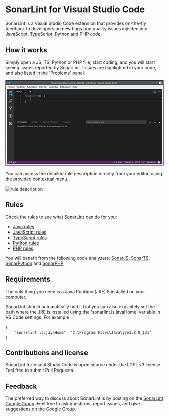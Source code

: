 # SonarLint for Visual Studio Code

SonarLint is a Visual Studio Code extension that provides on-the-fly feedback to developers on new bugs and quality issues injected into JavaScript, TypeScript, Python and PHP code.

## How it works

Simply open a JS, TS, Python or PHP file, start coding, and you will start seeing issues reported by SonarLint. Issues are highlighted in your code, and also listed in the 'Problems' panel.

![sonarlint on-the-fly](images/sonarlint-vscode.gif)

You can access the detailed rule description directly from your editor, using the provided contextual menu.

![rule description](images/sonarlint-rule-description.gif)

## Rules
Check the rules to see what SonarLint can do for you:
- [Java rules](https://rules.sonarsource.com/java)
- [JavaScript rules](https://rules.sonarsource.com/javascript)
- [TypeScript rules](https://rules.sonarsource.com/typescript)
- [Python rules](https://rules.sonarsource.com/python)
- [PHP rules](https://rules.sonarsource.com/php)

You will benefit from the following code analyzers: [SonarJS](https://redirect.sonarsource.com/plugins/javascript.html), [SonarTS](https://redirect.sonarsource.com/plugins/typescript.html), [SonarPython](https://redirect.sonarsource.com/plugins/python.html) and [SonarPHP](https://redirect.sonarsource.com/plugins/php.html)

## Requirements

The only thing you need is a Java Runtime (JRE) 8 installed on your computer.

SonarLint should automatically find it but you can also explicitely set the path where the JRE is installed using the 'sonarlint.ls.javaHome' variable in VS Code settings. For example 

    {
        "sonarlint.ls.javaHome": "C:\Program Files\Java\jre1.8.0_131"
    }

## Contributions and license

SonarLint for Visual Studio Code is open source under the LGPL v3 license. Feel free to submit Pull Requests.

## Feedback

The preferred way to discuss about SonarLint is by posting on the [SonarLint Google Group](https://groups.google.com/forum/#!forum/sonarlint). Feel free to ask questions, report issues, and give suggestions on the Google Group.
